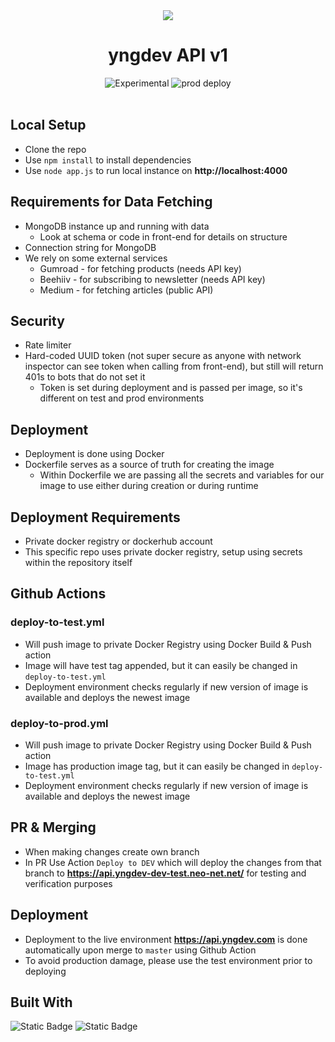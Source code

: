 
<div align="center">
<img src="https://i.imgur.com/Lmtb4Wx.png">
  <h1>yngdev API v1</h1>
  <p></p>
  <img src="https://img.shields.io/badge/stability-dev-orange.svg" alt="Experimental">
  <img  src="https://github.com/neonet-net/yngdev-api/actions/workflows/deploy-to-prod.yml/badge.svg" alt="prod deploy">
  <br><br>
</div>

## Local Setup

- Clone the repo
- Use `npm install` to install dependencies
- Use `node app.js` to run local instance on **http://localhost:4000**

## Requirements for Data Fetching

- MongoDB instance up and running with data
  - Look at schema or code in front-end for details on structure
- Connection string for MongoDB
- We rely on some external services
    - Gumroad - for fetching products (needs API key)
    - Beehiiv - for subscribing to newsletter (needs API key)
    - Medium - for fetching articles (public API)

## Security

- Rate limiter
- Hard-coded UUID token (not super secure as anyone with network inspector can see token when calling from front-end), but still will return 401s to bots that do not set it
  - Token is set during deployment and is passed per image, so it's different on test and prod environments

## Deployment

- Deployment is done using Docker
- Dockerfile serves as a source of truth for creating the image
  - Within Dockerfile we are passing all the secrets and variables for our image to use either during creation or during runtime

## Deployment Requirements

- Private docker registry or dockerhub account
- This specific repo uses private docker registry, setup using secrets within the repository itself

## Github Actions

### deploy-to-test.yml

- Will push image to private Docker Registry using Docker Build & Push action
- Image will have test tag appended, but it can easily be changed in `deploy-to-test.yml`
- Deployment environment checks regularly if new version of image is available and deploys the newest image

### deploy-to-prod.yml

- Will push image to private Docker Registry using Docker Build & Push action
- Image has production image tag, but it can easily be changed in `deploy-to-test.yml`
- Deployment environment checks regularly if new version of image is available and deploys the newest image

## PR & Merging

- When making changes create own branch
- In PR Use Action `Deploy to DEV` which will deploy the changes from that branch to **https://api.yngdev-dev-test.neo-net.net/** for testing and verification purposes

## Deployment

- Deployment to the live environment **https://api.yngdev.com** is done automatically upon merge to `master` using Github Action
- To avoid production damage, please use the test environment prior to deploying

## Built With

![Static Badge](https://img.shields.io/badge/Express-%23000000?style=plastic&logo=express&labelColor=black)
![Static Badge](https://img.shields.io/badge/Nodejs-%23339933?style=plastic&logo=nodedotjs&labelColor=black)